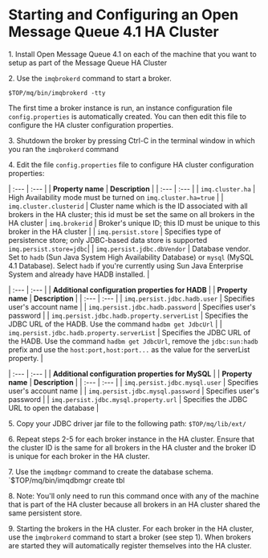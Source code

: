 # Starting and Configuring an Open Message Queue 4.1 HA Cluster

1\. Install Open Message Queue 4.1 on each of the machine that you want to setup as part of the Message Queue HA Cluster

2\. Use the `imqbrokerd` command to start a broker. 

`$TOP/mq/bin/imqbrokerd -tty`

The first time a broker instance is run, an instance configuration file `config.properties` is automatically created. 
You can then edit this file to configure the HA cluster configuration properties.
	
3\. Shutdown the broker by pressing Ctrl-C in the terminal window in which you ran the `imqbrokerd` command

4\. Edit the file `config.properties` file to configure HA cluster configuration properties:

| :---         | :---      | 
| **Property name**   | **Description** |
| :---         | :---      |
| `imq.cluster.ha` | High Availability mode must be turned on `imq.cluster.ha=true` | 
| `imq.cluster.clusterid` | Cluster name which is the ID associated with all brokers in the HA cluster; this id must be set the same on all brokers in the HA cluster
| `imq.brokerid` | Broker's unique ID; this ID must be unique to this broker in the HA cluster | 
| `imq.persist.store` | Specifies type of  persistence store; only JDBC-based data store is supported `imq.persist.store=jdbc`|
| `imq.persist.jdbc.dbVendor` | Database vendor. Set to `hadb` (Sun Java System High Availability Database) or `mysql` (MySQL 4.1 Database). Select `hadb` if you're currently using Sun Java Enterprise System and already have HADB installed. | 

| :---         | :---      | 
| **Additional configuration properties for HADB** |
| **Property name**   | **Description** |
| :---         | :---      |
| `imq.persist.jdbc.hadb.user` | Specifies user's account name |
| `imq.persist.jdbc.hadb.password` | Specifies user's password |
| `imq.persist.jdbc.hadb.property.serverList` | Specifies the JDBC URL of the HADB. Use the command `hadbm get JdbcUrl` |
| `imq.persist.jdbc.hadb.property.serverList` | Specifies the JDBC URL of the HADB. Use the command `hadbm get JdbcUrl`, remove the `jdbc:sun:hadb` prefix and use the `host:port,host:port...` as the	value for the serverList property. |
	
| :---         | :---      | 
| **Additional configuration properties for MySQL** |
| **Property name**   | **Description** |
| :---         | :---      |
| `imq.persist.jdbc.mysql.user` | Specifies user's account name |
| `imq.persist.jdbc.mysql.password` | Specifies user's password | 
| `imq.persist.jdbc.mysql.property.url` | Specifies the JDBC URL to open the database | 

5\. Copy your JDBC driver jar file to the following path:
    `$TOP/mq/lib/ext/`

6\. Repeat steps 2-5 for each broker instance in the HA cluster. Ensure that the cluster ID is the same for all brokers in the HA cluster and the broker ID is unique for each broker in the HA cluster.

7\. Use the `imqdbmgr` command to create the database schema.
    `$TOP/mq/bin/imqdbmgr create tbl

8\. Note: You'll only need to run this command once with any of the machine that is part of the HA cluster because all brokers in an HA cluster shared the same persistent store.

9\. Starting the brokers in the HA cluster. For each broker in the HA cluster, use the `imqbrokerd` command to start a broker (see step 1). When brokers are started they will automatically register themselves into the HA cluster.


